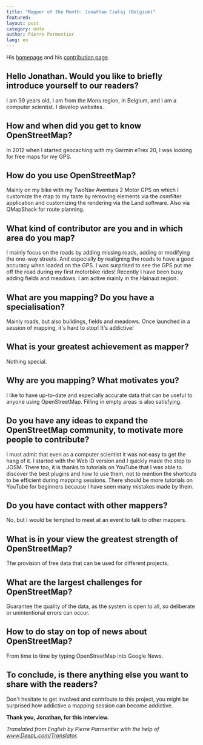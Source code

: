 ```yaml
---
title: "Mapper of the Month: Jonathan Czalaj (Belgium)"
featured:
layout: post
category: motm
author: Pierre Parmentier
lang: en
---
```


His [homepage](https://www.openstreetmap.org/user/John7021) and his [contribution page](https://hdyc.neis-one.org/?John7021).

## Hello Jonathan. Would you like to briefly introduce yourself to our readers?
I am 39 years old, I am from the Mons region, in Belgium, and I am a computer scientist. I develop websites.

## How and when did you get to know OpenStreetMap?
In 2012 when I started geocaching with my Garmin eTrex 20, I was looking for free maps for my GPS.

## How do you use OpenStreetMap?
Mainly on my bike with my TwoNav Aventura 2 Motor GPS on which I customize the map to my taste by removing elements via the osmfilter application and customizing the rendering via the Land software. Also via QMapShack for route planning.

## What kind of contributor are you and in which area do you map?
I mainly focus on the roads by adding missing roads, adding or modifying the one-way streets. And especially by realigning the roads to have a good accuracy when loaded on the GPS. I was surprised to see the GPS put me off the road during my first motorbike rides! Recently I have been busy adding fields and meadows. I am active mainly in the Hainaut region.

## What are you mapping? Do you have a specialisation?
Mainly roads, but also buildings, fields and meadows. Once launched in a session of mapping, it's hard to stop! It's addictive!

## What is your greatest achievement as mapper?
Nothing special.

## Why are you mapping? What motivates you?
I like to have up-to-date and especially accurate data that can be useful to anyone using OpenStreetMap. Filling in empty areas is also satisfying.

## Do you have any ideas to expand the OpenStreetMap community, to motivate more people to contribute?
I must admit that even as a computer scientist it was not easy to get the hang of it. I started with the Web iD version and I quickly made the step to JOSM. There too, it is thanks to tutorials on YouTube that I was able to discover the best plugins and how to use them, not to mention the shortcuts to be efficient during mapping sessions. There should be more tutorials on YouTube for beginners because I have seen many mistakes made by them.

## Do you have contact with other mappers?
No, but I would be tempted to meet at an event to talk to other mappers.

## What is in your view the greatest strength of OpenStreetMap?
The provision of free data that can be used for different projects.

## What are the largest challenges for OpenStreetMap?
Guarantee the quality of the data, as the system is open to all, so deliberate or unintentional errors can occur.

## How to do stay on top of news about OpenStreetMap?
From time to time by typing OpenStreetMap into Google News.

## To conclude, is there anything else you want to share with the readers?
Don't hesitate to get involved and contribute to this project, you might be surprised how addictive a mapping session can become addictive.

**Thank you, Jonathan, for this interview.**

*Translated from English by Pierre Parmentier with the help of www.DeepL.com/Translator.*
